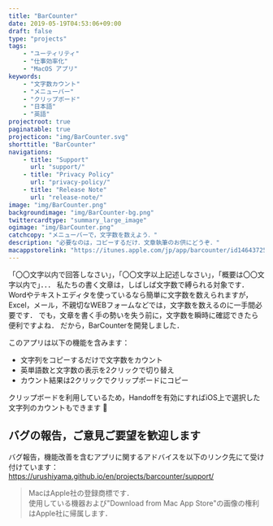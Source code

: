 ```yaml
---
title: "BarCounter"
date: 2019-05-19T04:53:06+09:00
draft: false
type: "projects"
tags:
    - "ユーティリティ"
    - "仕事効率化"
    - "MacOS アプリ"
keywords:
    - "文字数カウント"
    - "メニューバー"
    - "クリップボード"
    - "日本語"
    - "英語"
projectroot: true
paginatable: true
projecticon: "img/BarCounter.svg"
shorttitle: "BarCounter"
navigations:
    - title: "Support"
      url: "support/"
    - title: "Privacy Policy"
      url: "privacy-policy/"
    - title: "Release Note"
      url: "release-note/"
image: "img/BarCounter.png"
backgroundimage: "img/BarCounter-bg.png"
twittercardtype: "summary_large_image"
ogimage: "img/BarCounter.png"
catchcopy: "メニューバーで，文字数を数えよう．"
description: "必要なのは，コピーするだけ．文章執筆のお供にどうぞ．"
macappstorelink: "https://itunes.apple.com/jp/app/barcounter/id1464372559"
---
```


「〇〇文字以内で回答しなさい」，「〇〇文字以上記述しなさい」，「概要は〇〇文字以内で」．．．
私たちの書く文章は，しばしば文字数で縛られる対象です．
Wordやテキストエディタを使っているなら簡単に文字数を数えられますが，Excel，メール，不親切なWEBフォームなどでは，文字数を数えるのに一手間必要です．
でも，文章を書く手の勢いを失う前に，文字数を瞬時に確認できたら便利ですよね．
だから，BarCounterを開発しました．

このアプリは以下の機能を含みます：

- 文字列をコピーするだけで文字数をカウント
- 英単語数と文字数の表示を2クリックで切り替え
- カウント結果は2クリックでクリップボードにコピー

クリップボードを利用しているため，Handoffを有効にすればiOS上で選択した文字列のカウントもできます :iphone:

## バグの報告，ご意見ご要望を歓迎します

バグ報告，機能改善を含むアプリに関するアドバイスを以下のリンク先にて受け付けています：
https://urushiyama.github.io/en/projects/barcounter/support/

> MacはApple社の登録商標です．  
> 使用している機器および"Download from Mac App Store"の画像の権利はApple社に帰属します．
